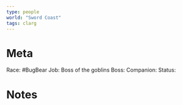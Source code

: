 ```yaml
---
type: people
world: "Sword Coast"
tags: clarg
---
```

# Meta
Race: #BugBear
Job: Boss of the goblins
Boss:
Companion:
Status: 

# Notes
